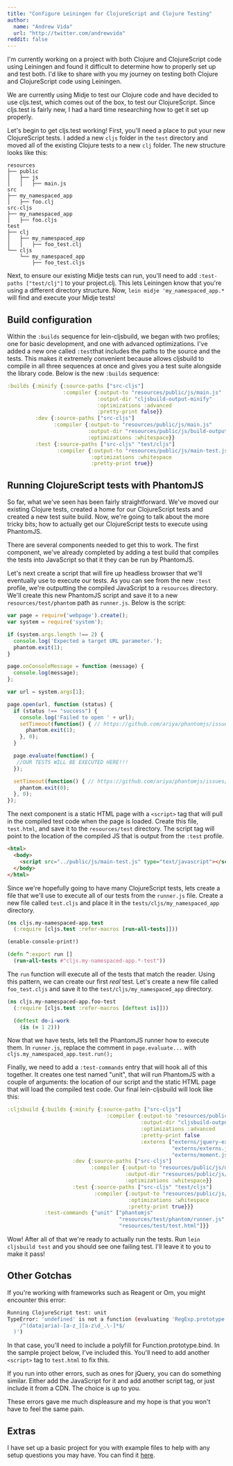 ```yaml
---
title: "Configure Leiningen for ClojureScript and Clojure Testing"
author:
  name: "Andrew Vida"
  url: "http://twitter.com/andrewvida"
reddit: false
---
```


I'm currently working on a project with both Clojure and ClojureScript code using Leiningen and found it difficult to determine how to properly set up and test both.  I'd like to share with you my journey on testing both Clojure and ClojureScript code using Leiningen.

We are currently using Midje to test our Clojure code and have decided to use cljs.test, which comes out of the box, to test our ClojureScript. Since cljs.test is fairly new, I had a hard time researching how to get it set up properly.

Let's begin to get cljs.test working! First, you'll need a place to put your new ClojureScript tests. I added a new `cljs` folder in the `test` directory and moved all of the existing Clojure tests to a new `clj` folder.  The new structure looks like this:

```
resources
├── public
│   ├── js
│   │   ├── main.js
src
├── my_namespaced_app
│   ├── foo.clj
src-cljs
├── my_namespaced_app
│   ├── foo.cljs
test
├── clj
│   ├── my_namespaced_app
│   │   ├── foo_test.clj
└── cljs
    └── my_namespaced_app
        ├── foo_test.cljs
```

Next, to ensure our existing Midje tests can run, you'll need to add `:test-paths ["test/clj"]` to your project.clj.  This lets Leiningen know that you're using a different directory structure. Now, `lein midje 'my_namespaced_app.*` will find and execute your Midje tests!

## Build configuration

Within the `:builds` sequence for lein-cljsbuild, we began with two profiles; one for basic development, and one with advanced optimizations.  I've added a new one called `:test`that includes the paths to the source and the tests.  This makes it extremely convenient because allows cljsbuild to compile in all three sequences at once and gives you a test suite alongside the library code.  Below is the new `:builds` sequence:

``` clojure
:builds {:minify {:source-paths ["src-cljs"]
                  :compiler {:output-to "resources/public/js/main.js"
                             :output-dir "cljsbuild-output-minify"
                             :optimizations :advanced
                             :pretty-print false}}
         :dev {:source-paths ["src-cljs"]
               :compiler {:output-to "resources/public/js/main.js"
                          :output-dir "resources/public/js/build-output-dev"
                          :optimizations :whitespace}}
         :test {:source-paths ["src-cljs" "test/cljs"]
                :compiler {:output-to "resources/public/js/main-test.js"
                           :optimizations :whitespace
                           :pretty-print true}}
```

## Running ClojureScript tests with PhantomJS

So far, what we've seen has been fairly straightforward.  We've moved our existing Clojure tests, created a home for our ClojureScript tests and created a new test suite build.  Now, we're going to talk about the more tricky bits; how to actually get our ClojureScript tests to execute using PhantomJS.

There are several components needed to get this to work.  The first component, we've already completed by adding a test build that compiles the tests into JavaScript so that it they can be run by PhantomJS.

Let's next create a script that will fire up headless browser that we'll eventually use to execute our tests.  As you can see from the new `:test` profile, we're outputting the compiled JavaScript to a `resources` directory.  We'll create this new PhantomJS script and save it to a new `resources/test/phantom` path as `runner.js`.  Below is the script:

```javascript
var page = require('webpage').create();
var system = require('system');

if (system.args.length !== 2) {
  console.log('Expected a target URL parameter.');
  phantom.exit(1);
}

page.onConsoleMessage = function (message) {
  console.log(message);
};

var url = system.args[1];

page.open(url, function (status) {
  if (status !== "success") {
    console.log('Failed to open ' + url);
    setTimeout(function() { // https://github.com/ariya/phantomjs/issues/12697
      phantom.exit(1);
    }, 0);
  }

  page.evaluate(function() {
   //OUR TESTS WILL BE EXECUTED HERE!!!
  });

  setTimeout(function() { // https://github.com/ariya/phantomjs/issues/12697
    phantom.exit(0);
  }, 0);
});
```

The next component is a static HTML page with a `<script>` tag that will pull in the compiled test code when the page is loaded. Create this file, `test.html`, and save it to the `resources/test` directory.  The script tag will point to the location of the compiled JS that is output from the `:test` profile.

```html
<html>
  <body>
    <script src="../public/js/main-test.js" type="text/javascript"></script>
  </body>
</html>
```

Since we're hopefully going to have many ClojureScript tests, lets create a file that we'll use to execute all of our tests from the `runner.js` file.  Create a new file called `test.cljs` and place it in the `tests/cljs/my_namespaced_app` directory.

```clojure
(ns cljs.my-namespaced-app.test
  (:require [cljs.test :refer-macros [run-all-tests]]))

(enable-console-print!)

(defn ^:export run []
  (run-all-tests #"cljs.my-namespaced-app.*-test"))
```

The `run` function will execute all of the tests that match the reader. Using this pattern, we can create our first _real_ test. Let's create a new file called `foo_test.cljs` and save it to the `test/cljs/my_namespaced_app` directory.

```clojure
(ns cljs.my-namespaced-app.foo-test
  (:require [cljs.test :refer-macros [deftest is]]))

  (deftest do-i-work
    (is (= 1 2)))
```
Now that we have tests, lets tell the PhantomJS runner how to execute them.  In `runner.js`, replace the comment in `page.evaluate...` with `cljs.my_namespaced_app.test.run();`

Finally, we need to add a `:test-commands` entry that will hook all of this together. It creates one test named "unit", that will run PhantomJS with a couple of arguments: the location of our script and the static HTML page that will load the compiled test code.  Our final lein-cljsbuild will look like this:

```clojure
:cljsbuild {:builds {:minify {:source-paths ["src-cljs"]
                                :compiler {:output-to "resources/public/js/main.js"
                                           :output-dir "cljsbuild-output-minify"
                                           :optimizations :advanced
                                           :pretty-print false
                                           :externs ["externs/jquery-externs-1.9.js"
                                                     "externs/externs.js"
                                                     "externs/moment.js"]}}
                     :dev {:source-paths ["src-cljs"]
                           :compiler {:output-to "resources/public/js/main.js"
                                      :output-dir "resources/public/js/build-output-dev"
                                      :optimizations :whitespace}}
                     :test {:source-paths ["src-cljs" "test/cljs"]
                            :compiler {:output-to "resources/public/js/main-test.js"
                                       :optimizations :whitespace
                                       :pretty-print true}}}
            :test-commands {"unit" ["phantomjs"
                                    "resources/test/phantom/runner.js"
                                    "resources/test/test.html"]}}
```

Wow!  After all of that we're ready to actually run the tests.  Run `lein cljsbuild test` and you should see one failing test.  I'll leave it to you to make it pass!

## Other Gotchas
If you're working with frameworks such as Reagent or Om, you might encounter this error:

```bash
Running ClojureScript test: unit
TypeError: 'undefined' is not a function (evaluating 'RegExp.prototype.test.bind(
    /^(data|aria)-[a-z_][a-z\d_.\-]*$/
  )')
 ```

 In that case, you'll need to include a polyfill for Function.prototype.bind. In the sample project below, I've included this.  You'll need to add another `<script>` tag to `test.html` to fix this.

If you run into other errors, such as ones for jQuery, you can do something similar.  Either add the JavaScript for it and add another script tag, or just include it from a CDN.  The choice is up to you.

These errors gave me much displeasure and my hope is that you won't have to feel the same pain.

## Extras
I have set up a basic project for you with example files to help with any setup questions you may have.  You can find it [here](https://github.com/andrewvida/leiningen-cljs-test-example).
